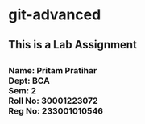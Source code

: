 # git-advanced
<h2>This is a Lab Assignment <h2>
<h3>
 Name: Pritam Pratihar
 <br>
 Dept: BCA
 <br>
 Sem: 2
 <br>
 Roll No: 30001223072
 <br>
 Reg No: 233001010546
 <br>
<h3>
